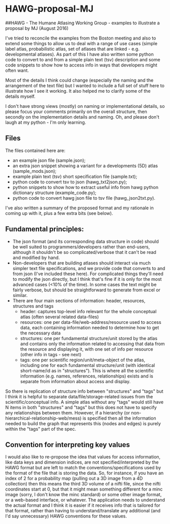 # HAWG-proposal-MJ

##HAWG - The Humane Atlasing Working Group - examples to illustrate a proposal by MJ (August 2016)

I've tried to reconcile the examples from the Boston meeting and also to extend some things to allow us to deal with a range of use cases (simple label atlas, probabilistic atlas, set of atlases that are linked - e.g. developmental atlases).  As part of this I have also written some python code to convert to and from a simple plain text (tsv) description and some code snippets to show how to access info in ways that developers might often want. 
 
Most of the details I think could change (especially the naming and the arrangement of the text file) but I wanted to include a full set of stuff here to illustrate how I see it working.  It also helped me to clarify some of the details myself.

I don't have strong views (mostly) on naming or implementational details, so please focus your comments primarily on the overall structure, then secondly on the implementation details and naming. Oh, and please don't laugh at my python - I'm only learning.
 
## Files

The files contained here are:
 - an example json file (sample.json); 
 - an extra json snippet showing a variant for a developments (5D) atlas (sample_mods.json); 
 - example plain text (tsv) short specification file (sample.txt); 
 - python code to convert tsv to json (hawg_txt2json.py); 
 - python snippets to show how to extract useful info from hawg python dictionary structure (example_code.py); 
 - python code to convert hawg json file to tsv file (hawg_json2txt.py).  
 
I've also written a summary of the proposed format and my rationale in coming up with it, plus a few extra bits (see below).
 
## Fundamental principles:

 - The json format (and its corresponding data structure in code) should be well suited to programmers/developers rather than end-users, although it shouldn't be so complicated/verbose that it can't be read and modified by hand.
 - Non-developers that are building atlases should interact via much simpler text file specifications, and we provide code that converts to and from json (I've included these here).  For complicated things they'll need to modify the json directly, but I think that's fine if it is only for the most advanced cases (<10% of the time).  In some cases the text might be fairly verbose, but should be straightforward to generate from excel or similar.
 - There are four main sections of information: header, resources, structures and tags
   - header: captures top-level info relevant for the whole conceptual atlas (often several related data-files)
   - resources: one per data-file/web-address/resource used to access data, each containing information needed to determine how to get the necessary data
   - structures: one per fundamental structure/unit stored by the atlas and contains only the information related to accessing that data from the resource and displaying it, with one set of info per resource (other info in tags - see next)
    - tags: one per scientific region/unit/meta-object of the atlas, including one for each fundamental structure/unit (with identical short-name/id as in "structures"). This is where all the scientific information (e.g. names, references, relationships) exists and is separate from information about access and display.
 
So there is replication of structure info between "structures" and "tags" but I think it is helpful to separate data/file/storage-related issues from the scientific/conceptual info.  A simple atlas without any "tags" would still have N items in both "structures" and "tags" but this does not have to specify any relationships between them.  However, if a hierarchy (or non-hierarchical-relationship-web/mess) is specified then all the information needed to build the graph that represents this (nodes and edges) is purely within the "tags" part of the spec.
 
## Convention for interpreting key values

I would also like to re-propose the idea that values for access information, like data keys and dimension indices, are not specified/interpreted by the HAWG format but are left to match the conventions/specifications used by the format of the file that is storing the data.  So, for instance, if you have an index of 2 for a probability map (pulling out a 3D image from a 4D collection) then this means the third 3D volume of a nifti file, since the nifti coordinates start at 0, but that it might mean something different for a minc image (sorry, I don't know the minc standard) or some other image format, or a web-based interface, or whatever.  The application needs to understand the actual format and I think it is easier if it receives info that is tailored for that format, rather than having to understand/translate any additional (and I'd say unnecessary) HAWG conventions for these values.
 
